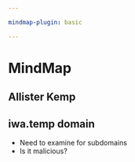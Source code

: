 ```yaml
---

mindmap-plugin: basic

---
```


# MindMap

## Allister Kemp

## iwa.temp domain
- Need to examine for subdomains
- Is it malicious?
